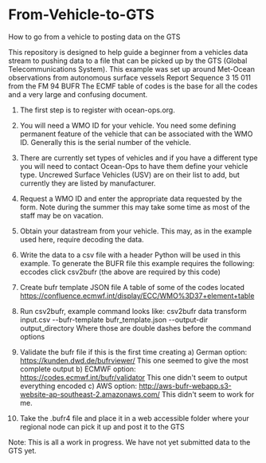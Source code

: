 # From-Vehicle-to-GTS
How to go from a vehicle to posting data on the GTS

This repository is designed to help guide a beginner from a vehicles data stream to pushing data to a file that can be picked up by the GTS (Global Telecommunications System).
This example was set up around Met-Ocean observations from autonomous surface vessels Report Sequence 3 15 011 from the FM 94 BUFR 
The ECMF table of codes is the base for all the codes and a very large and confusing document.

1) The first step is to register with ocean-ops.org.
2) You will need a WMO ID for your vehicle.  You need some defining permanent feature of the vehicle that can be associated with the WMO ID.  Generally this is the serial number of the vehicle.
3) There are currently set types of vehicles and if you have a different type you will need to contact Ocean-Ops to have them define your vehicle type.  Uncrewed Surface Vehicles (USV) are on their list to add, but currently they are listed by manufacturer.
4) Request a WMO ID and enter the appropriate data requested by the form.  Note during the summer this may take some time as most of the staff may be on vacation.
5) Obtain your datastream from your vehicle.  This may, as in the example used here, require decoding the data.
6) Write the data to a csv file with a header
Python will be used in this example. To generate the BUFR file this example requires the following:
    eccodes
    click
    csv2bufr (the above are required by this code)

7) Create bufr template JSON file  A table of some of the codes located https://confluence.ecmwf.int/display/ECC/WMO%3D37+element+table 
8) Run csv2bufr, example command looks like:
      csv2bufr data transform input.csv --bufr-template bufr_template.json --output-dir output_directory
      Where those are double dashes before the command options
9) Validate the bufr file if this is the first time creating
    a) German option: https://kunden.dwd.de/bufrviewer/  This one seemed to give the most complete output
    b) ECMWF option: https://codes.ecmwf.int/bufr/validator  This one didn't seem to output everything encoded
    c) AWS option: http://aws-bufr-webapp.s3-website-ap-southeast-2.amazonaws.com/ This didn't seem to work for me.
10) Take the .bufr4 file and place it in a web accessible folder where your regional node can pick it up and post it to the GTS

Note: This is all a work in progress. We have not yet submitted data to the GTS yet.
